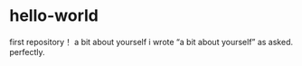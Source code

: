 # hello-world
first repository！
a bit about yourself
i wrote “a bit about yourself” as asked. perfectly.
